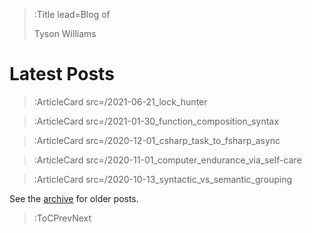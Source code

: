 > :Title lead=Blog of
>
> Tyson Williams

# Latest Posts

> :ArticleCard src=/2021-06-21_lock_hunter

> :ArticleCard src=/2021-01-30_function_composition_syntax

> :ArticleCard src=/2020-12-01_csharp_task_to_fsharp_async

> :ArticleCard src=/2020-11-01_computer_endurance_via_self-care

> :ArticleCard src=/2020-10-13_syntactic_vs_semantic_grouping

See the [archive](/archive) for older posts.

> :ToCPrevNext